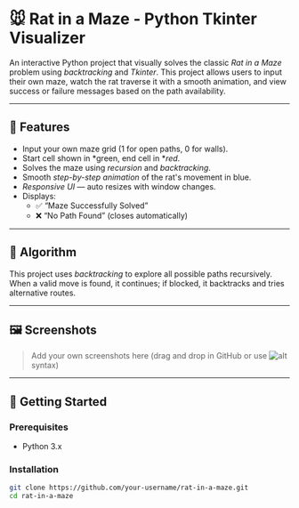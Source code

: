 # 🐭 Rat in a Maze - Python Tkinter Visualizer

An interactive Python project that visually solves the classic *Rat in a Maze* problem using *backtracking* and *Tkinter*. This project allows users to input their own maze, watch the rat traverse it with a smooth animation, and view success or failure messages based on the path availability.

---

## 📌 Features

- Input your own maze grid (1 for open paths, 0 for walls).
- Start cell shown in *green, end cell in **red*.
- Solves the maze using *recursion* and *backtracking*.
- Smooth *step-by-step animation* of the rat's movement in blue.
- *Responsive UI* — auto resizes with window changes.
- Displays:
  - ✅ “Maze Successfully Solved”
  - ❌ “No Path Found” (closes automatically)

---

## 🧠 Algorithm

This project uses *backtracking* to explore all possible paths recursively. When a valid move is found, it continues; if blocked, it backtracks and tries alternative routes.

---

## 🖼 Screenshots

> Add your own screenshots here (drag and drop in GitHub or use ![alt](link) syntax)

---

## 🚀 Getting Started

### Prerequisites

- Python 3.x

### Installation

```bash
git clone https://github.com/your-username/rat-in-a-maze.git
cd rat-in-a-maze
